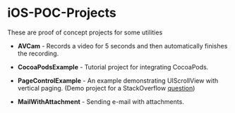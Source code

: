 iOS-POC-Projects
==

These are proof of concept projects for some utilities

* __AVCam__ - Records a video for 5 seconds and then automatically finishes the recording.

* __CocoaPodsExample__ - Tutorial project for integrating CocoaPods.

* __PageControlExample__ - An example demonstrating UIScrollView with vertical paging. (Demo project for a StackOverflow [question](http://stackoverflow.com/questions/21914732/uipagecontrol-not-appearing-when-vertical-is-selected/22093970#22093970))

* __MailWithAttachment__ - Sending e-mail with attachments.
